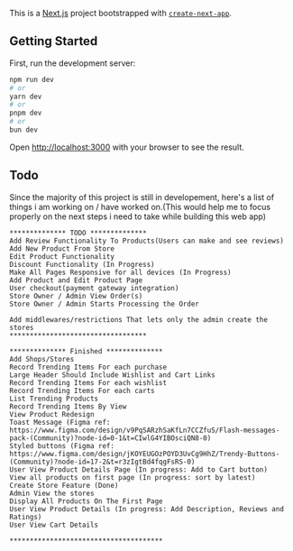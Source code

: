 This is a [Next.js](https://nextjs.org/) project bootstrapped with [`create-next-app`](https://github.com/vercel/next.js/tree/canary/packages/create-next-app).

## Getting Started

First, run the development server:

```bash
npm run dev
# or
yarn dev
# or
pnpm dev
# or
bun dev
```

Open [http://localhost:3000](http://localhost:3000) with your browser to see the result.

## Todo

Since the majority of this project is still in developement, here's a list of things i am working on / have worked on.(This would help me to focus properly on the next steps i need to take while building this web app)

```
************** TODO **************
Add Review Functionality To Products(Users can make and see reviews)
Add New Product From Store
Edit Product Functionality
Discount Functionality (In Progress)
Make All Pages Responsive for all devices (In Progress)
Add Product and Edit Product Page
User checkout(payment gateway integration)
Store Owner / Admin View Order(s)
Store Owner / Admin Starts Processing the Order

Add middlewares/restrictions That lets only the admin create the stores
**********************************

************** Finished **************
Add Shops/Stores
Record Trending Items For each purchase
Large Header Should Include Wishlist and Cart Links
Record Trending Items For each wishlist
Record Trending Items For each carts
List Trending Products
Record Trending Items By View
View Product Redesign
Toast Message (Figma ref: https://www.figma.com/design/v9PqSARzhSaKfLn7CCZfuS/Flash-messages-pack-(Community)?node-id=0-1&t=CIwlG4YIBOsciQN8-0)
Styled buttons (Figma ref: https://www.figma.com/design/jKOYEUGOzPOYD3UvCg9HhZ/Trendy-Buttons-(Community)?node-id=17-2&t=r3zIgtBd4fqgFsRS-0)
User View Product Details Page (In progress: Add to Cart button)
View all products on first page (In progress: sort by latest)
Create Store Feature (Done)
Admin View the stores
Display All Products On The First Page
User View Product Details (In progress: Add Description, Reviews and Ratings)
User View Cart Details

**************************************
```
